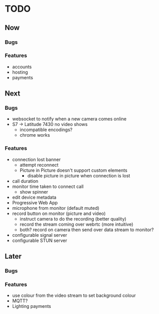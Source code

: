 # TODO
## Now
### Bugs

### Features
- accounts
- hosting
- payments

## Next
### Bugs
- websocket to notify when a new camera comes online
- S7 -> Latitude 7430 no video shows
    - incompatible encodings?
    - chrome works

### Features
- connection lost banner
    - attempt reconnect
    - Picture in Picture doesn't support custom elements
        - disable picture in picture when connection is lost
- call duration
- monitor time taken to connect call
    - show spinner
- edit device metadata
- Progressive Web App
- microphone from monitor (default muted)
- record button on monitor (picture and video)
    - instruct camera to do the recording (better quality)
    - record the stream coming over webrtc (more intuitive)
    - both? record on camera then send over data stream to monitor?
- configurable signal server
- configurable STUN server

## Later
### Bugs
### Features
- use colour from the video stream to set background colour
- MQTT?
- Lighting payments
